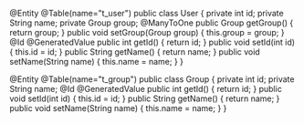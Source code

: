 @Entity
@Table(name="t_user")
public class User {
	private int id;
	private String name;
	private Group group;
	@ManyToOne
	public Group getGroup() {
		return group;
	}
	public void setGroup(Group group) {
		this.group = group;
	}
	@Id
	@GeneratedValue
	public int getId() {
		return id;
	}
	public void setId(int id) {
		this.id = id;
	}
	public String getName() {
		return name;
	}
	public void setName(String name) {
		this.name = name;
	}
}


@Entity
@Table(name="t_group")
public class Group {
	private int id;
	private String name;
	@Id
	@GeneratedValue
	public int getId() {
		return id;
	}
	public void setId(int id) {
		this.id = id;
	}
	public String getName() {
		return name;
	}
	public void setName(String name) {
		this.name = name;
	}
}

